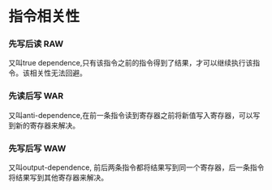 # 指令相关性

### 先写后读 RAW

又叫true dependence,只有该指令之前的指令得到了结果，才可以继续执行该指令。该相关性无法回避。

### 先读后写 WAR

又叫anti-dependence,在前一条指令读到寄存器之前将新值写入寄存器，可以写到新的寄存器来解决。

### 先写后写 WAW

又叫output-dependence, 前后两条指令都将结果写到同一个寄存器，后一条指令将结果写到其他寄存器来解决。

